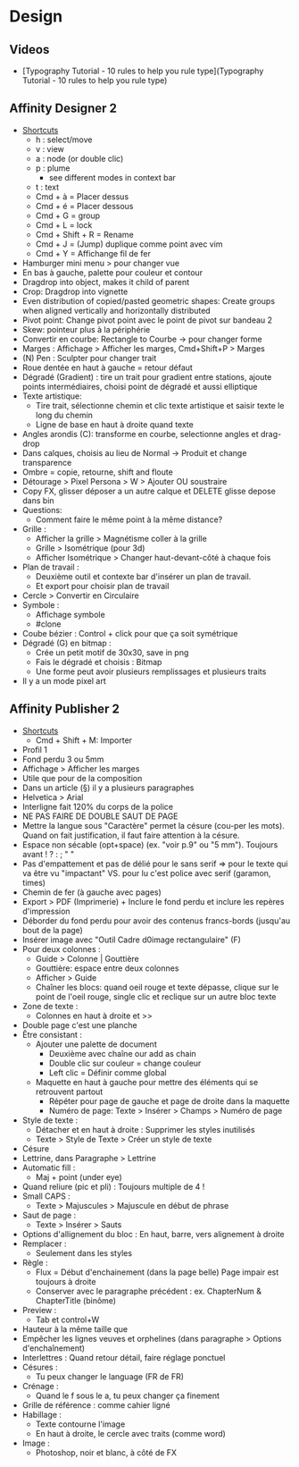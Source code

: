 # Design

## Videos
- [Typography Tutorial - 10 rules to help you rule type](Typography Tutorial - 10 rules to help you rule type)

## Affinity Designer 2

- [Shortcuts](https://resources.serif.com/spotlight/learning/shortcuts/Affinity-Designer-Shortcuts-Mac.pdf)
	- h : select/move
	- v : view
	- a : node (or double clic)
	- p : plume
		- see different modes in context bar
	- t : text
	- Cmd + à = Placer dessus
	- Cmd + é = Placer dessous
	- Cmd + G = group
	- Cmd + L = lock
	- Cmd + Shift + R = Rename
	- Cmd + J = (Jump) duplique comme point avec vim
	- Cmd + Y = Affichange fil de fer
- Hamburger mini menu > pour changer vue
- En bas à gauche, palette pour couleur et contour
- Dragdrop into object, makes it child of parent
- Crop: Dragdrop into vignette
- Even distribution of copied/pasted geometric shapes: Create groups when aligned vertically and horizontally distributed
- Pivot point: Change pivot point avec le point de pivot sur bandeau 2
- Skew: pointeur plus à la périphérie
- Convertir en courbe: Rectangle to Courbe -> pour changer forme
- Marges : Affichage > Afficher les marges, Cmd+Shift+P > Marges
- (N) Pen : Sculpter pour changer trait
- Roue dentée en haut à gauche = retour défaut
- Dégradé (Gradient) : tire un trait pour gradient entre stations, ajoute points intermédiaires, choisi point de dégradé et aussi elliptique
- Texte artistique:
	- Tire trait, sélectionne chemin et clic texte artistique et saisir texte le long du chemin
	- Ligne de base en haut à droite quand texte
- Angles arondis (C): transforme en courbe, selectionne angles et drag-drop
- Dans calques, choisis au lieu de Normal -> Produit et change transparence
- Ombre = copie, retourne, shift and floute
- Détourage > Pixel Persona > W > Ajouter OU soustraire
- Copy FX, glisser déposer a un autre calque et DELETE glisse depose dans bin
- Questions:
	- Comment faire le même point à la même distance?
- Grille :
	- Afficher la grille > Magnétisme coller à la grille
	- Grille > Isométrique (pour 3d)
	- Afficher Isométrique > Changer haut-devant-côté à chaque fois
- Plan de travail :
	- Deuxième outil et contexte bar d'insérer un plan de travail.
	- Et export pour choisir plan de travail
- Cercle > Convertir en Circulaire
- Symbole :
	- Affichage symbole
	- #clone
- Coube bézier : Control + click pour que ça soit symétrique
- Dégradé (G) en bitmap :
	- Crée un petit motif de 30x30, save in png
	- Fais le dégradé et choisis : Bitmap
	- Une forme peut avoir plusieurs remplissages et plusieurs traits
- Il y a un mode pixel art

## Affinity Publisher 2

- [Shortcuts](https://resources.serif.com/spotlight/learning/shortcuts/Affinity-Publisher-Shortcuts-Mac.pdf)
	- Cmd + Shift + M: Importer
- Profil 1
- Fond perdu 3 ou 5mm
- Affichage > Afficher les marges
- Utile que pour de la composition
- Dans un article (§) il y a plusieurs paragraphes
- Helvetica > Arial
- Interligne fait 120% du corps de la police
- NE PAS FAIRE DE DOUBLE SAUT DE PAGE
- Mettre la langue sous "Caractère" permet la césure (cou-per les mots). Quand on fait justification, il faut faire attention à la césure.
- Espace non sécable (opt+space) (ex. "voir p.9" ou "5 mm"). Toujours avant ! ? : ; " "
- Pas d'empattement et pas de délié pour le sans serif => pour le texte qui va être vu "impactant" VS. pour lu c'est police avec serif (garamon, times)
- Chemin de fer (à gauche avec pages)
- Export > PDF (Imprimerie) + Inclure le fond perdu et inclure les repères d'impression
- Déborder du fond perdu pour avoir des contenus francs-bords (jusqu'au bout de la page)
- Insérer image avec "Outil Cadre d0image rectangulaire" (F)
- Pour deux colonnes :
	- Guide > Colonne | Gouttière
	- Gouttière: espace entre deux colonnes
	- Afficher > Guide
	- Chaîner les blocs: quand oeil rouge et texte dépasse, clique sur le point de l'oeil rouge, single clic et reclique sur un autre bloc texte
- Zone de texte :
	- Colonnes en haut à droite et >>
- Double page c'est une planche
- Être consistant :
	- Ajouter une palette de document
		- Deuxième avec chaîne our add as chain
		- Double clic sur couleur = change couleur
		- Left clic = Définir comme global
	- Maquette en haut à gauche pour mettre des éléments qui se retrouvent partout
		- Répéter pour page de gauche et page de droite dans la maquette
		- Numéro de page: Texte > Insérer > Champs > Numéro de page
- Style de texte :
	- Détacher et en haut à droite : Supprimer les styles inutilisés
	- Texte > Style de Texte > Créer un style de texte
- Césure
- Lettrine, dans Paragraphe > Lettrine
- Automatic fill :
	- Maj + point (under eye)
- Quand reliure (pic et pli) : Toujours multiple de 4 !
- Small CAPS :
	- Texte > Majuscules > Majuscule en début de phrase
- Saut de page :
	- Texte > Insérer > Sauts
- Options d'allignement du bloc : En haut, barre, vers alignement à droite
- Remplacer :
	- Seulement dans les styles
- Règle :
	- Flux = Début d'enchainement (dans la page belle) Page impair est toujours à droite
	- Conserver avec le paragraphe précédent : ex. ChapterNum & ChapterTitle (binôme)
- Preview :
	- Tab et control+W
- Hauteur à la même taille que 
- Empêcher les lignes veuves et orphelines (dans paragraphe > Options d'enchaînement)
- Interlettres : Quand retour détail, faire réglage ponctuel
- Césures :
	- Tu peux changer le language (FR de FR)
- Crénage :
	- Quand le f sous le a, tu peux changer ça finement
- Grille de référence : comme cahier ligné
- Habillage :
	- Texte contourne l'image
	- En haut à droite, le cercle avec traits (comme word)
- Image :
	- Photoshop, noir et blanc, à côté de FX
